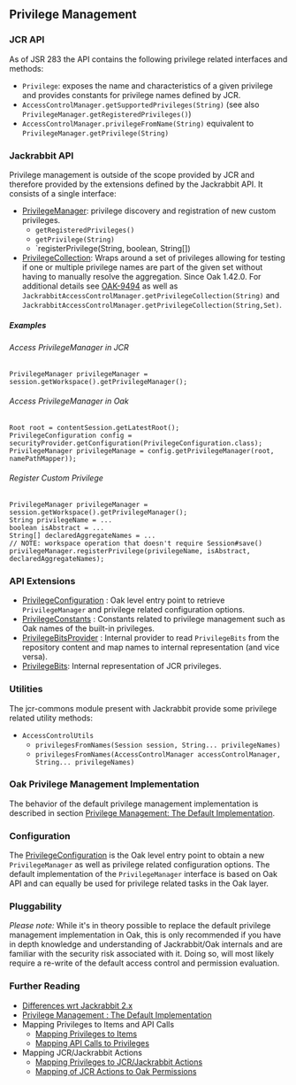 <!--
   Licensed to the Apache Software Foundation (ASF) under one or more
   contributor license agreements.  See the NOTICE file distributed with
   this work for additional information regarding copyright ownership.
   The ASF licenses this file to You under the Apache License, Version 2.0
   (the "License"); you may not use this file except in compliance with
   the License.  You may obtain a copy of the License at

       http://www.apache.org/licenses/LICENSE-2.0

   Unless required by applicable law or agreed to in writing, software
   distributed under the License is distributed on an "AS IS" BASIS,
   WITHOUT WARRANTIES OR CONDITIONS OF ANY KIND, either express or implied.
   See the License for the specific language governing permissions and
   limitations under the License.
-->

Privilege Management
--------------------------------------------------------------------------------

<a name="jcr_api"></a>

### JCR API

As of JSR 283 the API contains the following privilege related interfaces and methods:

- `Privilege`: exposes the name and characteristics of a given privilege and provides constants for
  privilege names defined by JCR.
- `AccessControlManager.getSupportedPrivileges(String)` (see
  also `PrivilegeManager.getRegisteredPrivileges()`)
- `AccessControlManager.privilegeFromName(String)` equivalent
  to `PrivilegeManager.getPrivilege(String)`

<a name="jackrabbit_api"></a>

### Jackrabbit API

Privilege management is outside of the scope provided by JCR and therefore provided
by the extensions defined by the Jackrabbit API. It consists of a single interface:

- [PrivilegeManager]: privilege discovery and registration of new custom privileges.
    - `getRegisteredPrivileges()`
    - `getPrivilege(String)`
    - `registerPrivilege(String, boolean, String[])
- [PrivilegeCollection]: Wraps around a set of privileges allowing for testing if one or multiple
  privilege
  names are part of the given set without having to manually resolve the aggregation. Since Oak
  1.42.0. For additional details
  see [OAK-9494](https://issues.apache.org/jira/browse/OAK-9494) as well as
  `JackrabbitAccessControlManager.getPrivilegeCollection(String)`
  and `JackrabbitAccessControlManager.getPrivilegeCollection(String,Set)`.

##### Examples

###### Access PrivilegeManager in JCR

    PrivilegeManager privilegeManager = session.getWorkspace().getPrivilegeManager();

###### Access PrivilegeManager in Oak

    Root root = contentSession.getLatestRoot();
    PrivilegeConfiguration config = securityProvider.getConfiguration(PrivilegeConfiguration.class);
    PrivilegeManager privilegeManage = config.getPrivilegeManager(root, namePathMapper));

###### Register Custom Privilege

    PrivilegeManager privilegeManager = session.getWorkspace().getPrivilegeManager();
    String privilegeName = ...
    boolean isAbstract = ...
    String[] declaredAggregateNames = ...
    // NOTE: workspace operation that doesn't require Session#save()
    privilegeManager.registerPrivilege(privilegeName, isAbstract, declaredAggregateNames);

<a name="api_extensions"></a>

### API Extensions

- [PrivilegeConfiguration] : Oak level entry point to retrieve `PrivilegeManager` and privilege
  related configuration options.
- [PrivilegeConstants] : Constants related to privilege management such as Oak names of the built-in
  privileges.
- [PrivilegeBitsProvider] : Internal provider to read `PrivilegeBits` from the repository content
  and map names to internal representation (and vice versa).
- [PrivilegeBits]: Internal representation of JCR privileges.

<a name="utilities"></a>

### Utilities

The jcr-commons module present with Jackrabbit provide some privilege related
utility methods:

- `AccessControlUtils`
    - `privilegesFromNames(Session session, String... privilegeNames)`
    - `privilegesFromNames(AccessControlManager accessControlManager, String... privilegeNames)`

<a name="default_implementation"></a>

### Oak Privilege Management Implementation

The behavior of the default privilege management implementation is described in section
[Privilege Management: The Default Implementation](privilege/default.html).

<a name="configuration"></a>

### Configuration

The [PrivilegeConfiguration] is the Oak level entry point to obtain a new
`PrivilegeManager` as well as privilege related configuration options. The default
implementation of the `PrivilegeManager` interface is based on Oak API and can
equally be used for privilege related tasks in the Oak layer.

<a name="pluggability"></a>

### Pluggability

_Please note:_ While it's in theory possible to replace the default privilege
management implementation in Oak, this is only recommended if you have in depth
knowledge and understanding of Jackrabbit/Oak internals and are familiar with
the security risk associated with it. Doing so, will most likely require a re-write
of the default access control and permission evaluation.

<a name="further_reading"></a>

### Further Reading

- [Differences wrt Jackrabbit 2.x](privilege/differences.html)
- [Privilege Management : The Default Implementation](privilege/default.html)
- Mapping Privileges to Items and API Calls
    - [Mapping Privileges to Items](privilege/mappingtoitems.html)
    - [Mapping API Calls to Privileges](privilege/mappingtoprivileges.html)
- Mapping JCR/Jackrabbit Actions
    - [Mapping Privileges to JCR/Jackrabbit Actions](privilege/mappingprivilegestoactions.html)
    - [Mapping of JCR Actions to Oak Permissions](permission.html#mapping-of-jcr-actions-to-oak-permissions)

<!-- references -->

[PrivilegeConfiguration]: /oak/docs/apidocs/org/apache/jackrabbit/oak/spi/security/privilege/PrivilegeConfiguration.html

[PrivilegeConstants]: /oak/docs/apidocs/org/apache/jackrabbit/oak/spi/security/privilege/PrivilegeConstants.html

[PrivilegeBitsProvider]: /oak/docs/apidocs/org/apache/jackrabbit/oak/spi/security/privilege/PrivilegeBitsProvider.html

[PrivilegeBits]: /oak/docs/apidocs/org/apache/jackrabbit/oak/spi/security/privilege/PrivilegeBits.html

[PrivilegeManager]: /oak/docs/apidocs/org/apache/jackrabbit/api/security/authorization/PrivilegeManager.java

[PrivilegeCollection]: /oak/docs/apidocs/org/apache/jackrabbit/api/security/authorization/PrivilegeCollection.java
